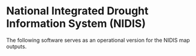 # National Integrated Drought Information System (NIDIS)

The following software serves as an operational version for the NIDIS map outputs.
